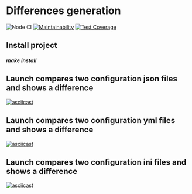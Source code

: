 # Differences generation

![Node CI](https://github.com/alextula26/frontend-project-lvl2/workflows/Node%20CI/badge.svg)
[![Maintainability](https://api.codeclimate.com/v1/badges/988a57e71cbdf32d46c8/maintainability)](https://codeclimate.com/github/alextula26/frontend-project-lvl2/maintainability)
[![Test Coverage](https://api.codeclimate.com/v1/badges/988a57e71cbdf32d46c8/test_coverage)](https://codeclimate.com/github/alextula26/frontend-project-lvl2/test_coverage)

## Install project
##### make install

## Launch compares two configuration json files and shows a difference
[![asciicast](https://asciinema.org/a/makc0E1gxUSpF20p3PmRsK60k.svg)](https://asciinema.org/a/makc0E1gxUSpF20p3PmRsK60k)

## Launch compares two configuration yml files and shows a difference
[![asciicast](https://asciinema.org/a/e2Kz8leGcN8U62wGvZKeEQlXa.svg)](https://asciinema.org/a/e2Kz8leGcN8U62wGvZKeEQlXa)

## Launch compares two configuration ini files and shows a difference
[![asciicast](https://asciinema.org/a/XxVxa0AEKkCJOYYvaB9hyhib7.svg)](https://asciinema.org/a/XxVxa0AEKkCJOYYvaB9hyhib7)
